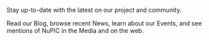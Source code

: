 <p class="lead">
  Stay up-to-date with the latest on our project and community.
</p>

Read our Blog, browse recent News, learn about our Events, and see mentions of
NuPIC in the Media and on the web.
